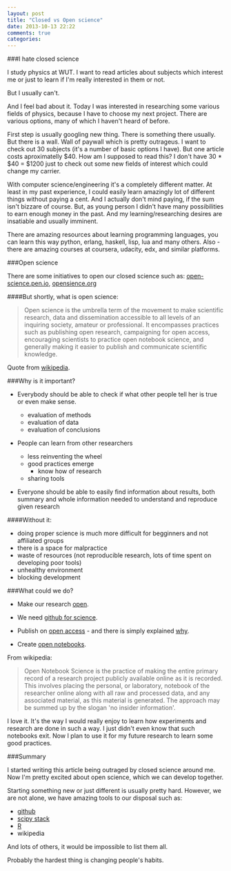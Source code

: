 ```yaml
---
layout: post
title: "Closed vs Open science"
date: 2013-10-13 22:22
comments: true
categories: 
---
```


###I hate closed science

I study physics at WUT. I want to read articles about subjects which interest me or just to learn if I'm really interested in them or not.

But I usually can't.

And I feel bad about it. Today I was interested in researching some various fields of physics, because I have to choose my next project. There are various options, many of which I haven't heard of before.

First step is usually googling new thing. There is something there usually. But there is a wall. Wall of paywall which is pretty outrageus. I want to check out 30 subjects (it's a number of basic options I have). But
one article costs aproximatelly $40. How am I supposed to read this? I don't have 30 * $40 = $1200 just to check out some new fields of interest which could change my carrier.

With computer science/engineering it's a completely different matter. At least in my past experience, I could easily learn amazingly lot of different things without paying a cent. And I actually don't mind paying, if the sum isn't bizzare of course. But, as young person I didn't have many possibilities to earn enough money in the past. And my learning/researching desires are insatiable and usually imminent.

There are amazing resources about learning programming languages, you can learn this way python, erlang, haskell, lisp, lua and many others. Also - there are amazing courses at coursera, udacity, edx, and similar platforms.


###Open science

There are some initiatives to open our closed science such as: 
[open-science.pen.io](http://open-science.pen.io/),
[opensience.org](http://www.openscience.org/blog/?p=269)

####But shortly, what is open science:

>Open science is the umbrella term of the movement to make scientific research,
data and dissemination accessible to all levels of an inquiring society, amateur or professional.
It encompasses practices such as publishing open research, campaigning for open access,
encouraging scientists to practice open notebook science,
and generally making it easier to publish and communicate scientific knowledge.

Quote from [wikipedia](http://en.wikipedia.org/wiki/Open_science).

###Why is it important?

 - Everybody should be able to check if what other people tell her is true or even make sense.
 	- evaluation of methods
 	- evaluation of data
 	- evaluation of conclusions

 - People can learn from other researchers
 	- less reinventing the wheel
	- good practices emerge
		- know how of research
	- sharing tools

 - Everyone should be able to easily find information about results,
 both summary and whole information needed to understand and reproduce given research


####Without it:
 
  - doing proper science is much more difficult for begginners and not affiliated groups
  - there is a space for malpractice
  - waste of resources (not reproducible research, lots of time spent on developing poor tools)
  - unhealthy environment
  - blocking development

###What could we do?

 - Make our research [open](http://en.wikipedia.org/wiki/Open_research).

 - We need [github for science](http://marciovm.com/i-want-a-github-of-science/).

 - Publish on [open access](http://en.wikipedia.org/wiki/Open_access) - and there is simply explained [why](http://www.youtube.com/watch?v=L5rVH1KGBCY).

 - Create [open notebooks](http://en.wikipedia.org/wiki/Open_notebook_science).


From wikipedia:

>Open Notebook Science is the practice of making the entire primary record of a research project publicly available online as it is recorded. This involves placing the personal, or laboratory, notebook of the researcher online along with all raw and processed data, and any associated material, as this material is generated. The approach may be summed up by the slogan 'no insider information'.

I love it. It's the way I would really enjoy to learn how experiments and research are done in such a way.
I just didn't even know that such notebooks exit. Now I plan to use it for my future research to learn some good practices.

###Summary

I started writing this article being outraged by closed science around me. Now I'm pretty excited about open science, which we can develop together.

Starting something new or just different is usually pretty hard. However,
we are not alone, we have amazing tools to our disposal such as:

 - [github](https://github.com/)
 - [scipy stack](http://www.scipy.org/about.html)
 - [R](http://www.r-project.org/)
 - wikipedia

And lots of others, it would be impossible to list them all.

Probably the hardest thing is changing people's habits.

